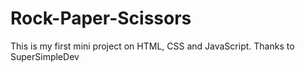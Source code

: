 ﻿# Rock-Paper-Scissors
This is my first mini project on HTML, CSS and JavaScript.
Thanks to SuperSimpleDev

